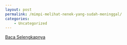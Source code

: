 ```yaml
---
layout: post
permalink: /mimpi-melihat-nenek-yang-sudah-meninggal/
categories:
    - Uncategorized
---
```


[Baca Selengkapnya](/07)